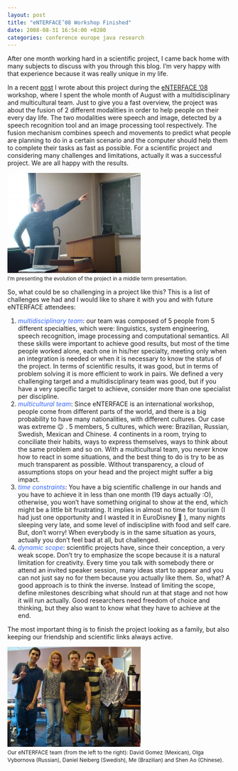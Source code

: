 ```yaml
---
layout: post
title: "eNTERFACE’08 Workshop Finished"
date: 2008-08-31 16:54:00 +0200
categories: conference europe java research
---
```


After one month working hard in a scientific project, I came back home with many subjects to discuss with you through this blog. I’m very happy with that experience because it was really unique in my life.

In a recent <a href="http://planexstrategy.blogspot.com/2008/08/enterface-workshop.html">post</a> I wrote about this project during the <a href="http://enterface08.limsi.fr/">eNTERFACE ’08</a> workshop, where I spent the whole month of August with a multidisciplinary and multicultural team. Just to give you a fast overview, the project was about the fusion of 2 different modalities in order to help people on their every day life. The two modalities were speech and image, detected by a speech recognition tool and an image processing tool respectively. The fusion mechanism combines speech and movements to predict what people are planning to do in a certain scenario and the computer should help them to complete their tasks as fast as possible. For a scientific project and considering many challenges and limitations, actually it was a successful project. We are all happy with the results.

<a href="http://69.89.31.239/~hildeber/wp-content/uploads/2008/08/DSC00352.jpg">![DSC00352-300x225.jpg](/images/posts/DSC00352-300x225.jpg)</a><br/><span style="font-size:85%;">I’m presenting the evolution of the project in a middle term presentation.</span>

So, what could be so challenging in a project like this? This is a list of challenges we had and I would like to share it with you and with future eNTERFACE attendees:<br/><span style="font-weight: bold;"></span>

<ol>
<li><span style="font-style: italic; color: rgb(51, 102, 255);">multidisciplinary team</span>: our team was composed of 5 people from 5 different specialties, which were: linguistics, system engineering, speech recognition, image processing and computational semantics. All these skills were important to achieve good results, but most of the time people worked alone, each one in his/her specialty, meeting only when an integration is needed or when it is necessary to know the status of the project. In terms of scientific results, it was good, but in terms of problem solving it is more efficient to work in pairs. We defined a very challenging target and a multidisciplinary team was good, but if you have a very specific target to achieve, consider more than one specialist per discipline.</li>
<li><span style="font-style: italic; color: rgb(51, 102, 255);">multicultural team</span>: Since eNTERFACE is an international workshop, people come from different parts of the world, and there is a big probability to have many nationalities, with different cultures. Our case was extreme 😉 . 5 members, 5 cultures, which were: Brazilian, Russian, Swedish, Mexican and Chinese. 4 continents in a room, trying to conciliate their habits, ways to express themselves, ways to think about the same problem and so on. With a multicultural team, you never know how to react in some situations, and the best thing to do is try to be as much transparent as possible. Without transparency, a cloud of assumptions stops on your head and the project might suffer a big impact. </li>
<li><span style="color: rgb(51, 102, 255); font-style: italic;">time constraints</span>: You have a big scientific challenge in our hands and you have to achieve it in less than one month (19 days actually :O), otherwise, you won’t have something original to show at the end, which might be a little bit frustrating. It implies in almost no time for tourism (I had just one opportunity and I wasted it in EuroDisney 🙁 ), many nights sleeping very late, and some level of indiscipline with food and self care. But, don’t worry! When everybody is in the same situation as yours, actually you don’t feel bad at all, but challenged.</li>
<li><span style="font-style: italic; color: rgb(51, 102, 255);">dynamic scope</span>: scientific projects have, since their conception, a very weak scope. Don’t try to emphasize the scope because it is a natural limitation for creativity. Every time you talk with somebody there or attend an invited speaker session, many ideas start to appear and you can not just say no for them because you actually like them. So, what? A good approach is to think the inverse. Instead of limiting the scope, define milestones describing what should run at that stage and not how it will run actually. Good researchers need freedom of choice and thinking, but they also want to know what they have to achieve at the end.</li>
</ol>
The most important thing is to finish the project looking as a family, but also keeping our friendship and scientific links always active.

<a href="http://69.89.31.239/~hildeber/wp-content/uploads/2008/08/DSC00386-2.jpg">![DSC00386-2-300x225.jpg](/images/posts/DSC00386-2-300x225.jpg)</a><br/><span style="font-size:85%;">Our eNTERFACE team (from the left to the right): David Gomez (Mexican), Olga Vybornova (Russian), Daniel Neiberg (Swedish), Me (Brazilian) and Shen Ao (Chinese).</span>

